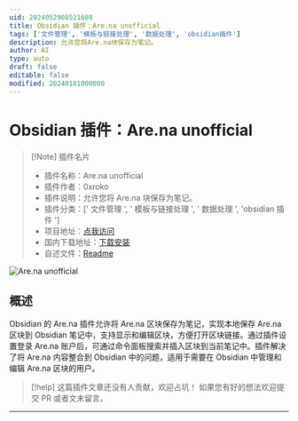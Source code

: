 ```yaml
---
uid: 2024052908521608
title: Obsidian 插件：Are.na unofficial
tags: ['文件管理', '模板与链接处理', '数据处理', 'obsidian插件']
description: 允许您将Are.na块保存为笔记。
author: AI
type: auto
draft: false
editable: false
modified: 20240101000000
---
```


# Obsidian 插件：Are.na unofficial

> [!Note] 插件名片
> - 插件名称：Are.na unofficial
> - 插件作者：0xroko
> - 插件说明：允许您将 Are.na 块保存为笔记。
> - 插件分类：[' 文件管理 ', ' 模板与链接处理 ', ' 数据处理 ', 'obsidian 插件 ']
> - 项目地址：[点我访问](https://github.com/0xroko/obsidian-arena-plugin)
> - 国内下载地址：[下载安装](https://pkmer.cn/products/plugin/pluginMarket/?arena)
> - 自述文件：[Readme](https://ghproxy.net/https://raw.githubusercontent.com/0xroko/obsidian-arena-plugin/main/README.md)

![Are.na unofficial](https://cdn.pkmer.cn/covers/arena.gif!pkmer)

## 概述

Obsidian 的 Are.na 插件允许将 Are.na 区块保存为笔记，实现本地保存 Are.na 区块到 Obsidian 笔记中，支持显示和编辑区块，方便打开区块链接。通过插件设置登录 Are.na 账户后，可通过命令面板搜索并插入区块到当前笔记中。插件解决了将 Are.na 内容整合到 Obsidian 中的问题，适用于需要在 Obsidian 中管理和编辑 Are.na 区块的用户。

> [!help]
> 这篇插件文章还没有人贡献，欢迎占坑！
> 如果您有好的想法欢迎提交 PR 或者文末留言。

---



